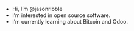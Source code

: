 - Hi, I’m @jasonribble
- I’m interested in open source software.
- I’m currently learning about Bitcoin and Odoo.

<!---
jasonribble/jasonribble is a ✨ special ✨ repository because its `README.md` (this file) appears on your GitHub profile.
You can click the Preview link to take a look at your changes.
--->
